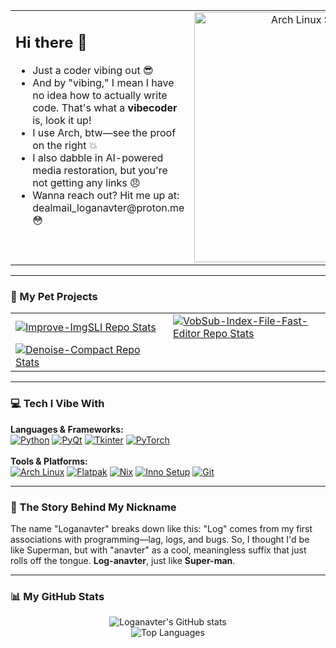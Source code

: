 <table width="100%">
  <tr>
    <td width="50%" valign="top">
      <h2>Hi there 👋</h2>
      <ul>
        <li>Just a coder vibing out 😎</li>
        <li>And by "vibing," I mean I have no idea how to actually write code. That's what a <b>vibecoder</b> is, look it up!</li>
        <li>I use Arch, btw—see the proof on the right 💥</li>
        <li>I also dabble in AI-powered media restoration, but you're not getting any links 😠</li>
        <li>Wanna reach out? Hit me up at: dealmail_loganavter@proton.me 😳</li>
      </ul>
    </td>
    <td width="50%" valign="top" align="center">
      <img src="https://github.com/user-attachments/assets/b654e44b-d0a8-4b0c-8203-0bce603bbb3b" alt="Arch Linux Screenshot" width="400">
    </td>
  </tr>
</table>

---

### 🚀 My Pet Projects

<table>
  <tr>
    <td width="50%">
      <a href="https://github.com/Loganavter/Improve-ImgSLI">
        <img src="https://github-readme-stats.vercel.app/api/pin/?username=Loganavter&repo=Improve-ImgSLI&theme=dracula&show_owner=true" alt="Improve-ImgSLI Repo Stats">
      </a>
    </td>
    <td width="50%">
      <a href="https://github.com/Loganavter/VobSub-Index-File-Fast-Editor">
        <img src="https://github-readme-stats.vercel.app/api/pin/?username=Loganavter&repo=VobSub-Index-File-Fast-Editor&theme=dracula&show_owner=true" alt="VobSub-Index-File-Fast-Editor Repo Stats">
      </a>
    </td>
  </tr>
  <tr>
    <td width="50%">
      <a href="https://github.com/Loganavter/Denoise-Compact">
        <img src="https://github-readme-stats.vercel.app/api/pin/?username=Loganavter&repo=Denoise-Compact&theme=dracula&show_owner=true" alt="Denoise-Compact Repo Stats">
      </a>
    </td>
    <td width="50%">
      <!-- Placeholder for a future project -->
    </td>
  </tr>
</table>

---

### 💻 Tech I Vibe With

<!-- This title keeps the original's casual tone -->
<p align="left">
  <b>Languages & Frameworks:</b><br>
  <a href="https://www.python.org" target="_blank"><img alt="Python" src="https://img.shields.io/badge/python-3670A0?style=for-the-badge&logo=python&logoColor=ffdd54"></a>
  <a href="https://riverbankcomputing.com/software/pyqt/intro" target="_blank"><img alt="PyQt" src="https://img.shields.io/badge/PyQt-41CD52?style=for-the-badge&logo=qt&logoColor=white"></a>
  <a href="https://docs.python.org/3/library/tkinter.html" target="_blank"><img alt="Tkinter" src="https://img.shields.io/badge/tkinter-grey?style=for-the-badge"></a>
  <a href="https://pytorch.org/" target="_blank"><img alt="PyTorch" src="https://img.shields.io/badge/PyTorch-%23EE4C2C.svg?style=for-the-badge&logo=PyTorch&logoColor=white"></a>
  <br><br>
  <b>Tools & Platforms:</b><br>
  <a href="https://archlinux.org/" target="_blank"><img alt="Arch Linux" src="https://img.shields.io/badge/Arch%20Linux-1793D1?style=for-the-badge&logo=arch-linux&logoColor=white"></a>
  <a href="https://flatpak.org/" target="_blank"><img alt="Flatpak" src="https://img.shields.io/badge/Flatpak-4A86CF?style=for-the-badge&logo=flatpak&logoColor=white"></a>
  <a href="https://nixos.org/" target="_blank"><img alt="Nix" src="https://img.shields.io/badge/NIX-5277C3?style=for-the-badge&logo=nixos&logoColor=white"></a>
  <a href="https://jrsoftware.org/isinfo.php" target="_blank"><img alt="Inno Setup" src="https://img.shields.io/badge/Inno%20Setup-blue?style=for-the-badge"></a>
  <a href="https://git-scm.com/" target="_blank"><img alt="Git" src="https://img.shields.io/badge/git-%23F05033.svg?style=for-the-badge&logo=git&logoColor=white"></a>
</p>
<!-- Added links to the technologies for better user experience -->

---

### 🌊 The Story Behind My Nickname

The name "Loganavter" breaks down like this: "Log" comes from my first associations with programming—lag, logs, and bugs. So, I thought I'd be like Superman, but with "anavter" as a cool, meaningless suffix that just rolls off the tongue. **Log-anavter**, just like **Super-man**.

---

### 📊 My GitHub Stats

<p align="center">
  <img src="https://github-readme-stats.vercel.app/api?username=Loganavter&show_icons=true&theme=dracula&count_private=true" alt="Loganavter's GitHub stats">
  <br>
  <img src="https://github-readme-stats.vercel.app/api/top-langs/?username=Loganavter&layout=compact&theme=dracula" alt="Top Languages">
</p>
